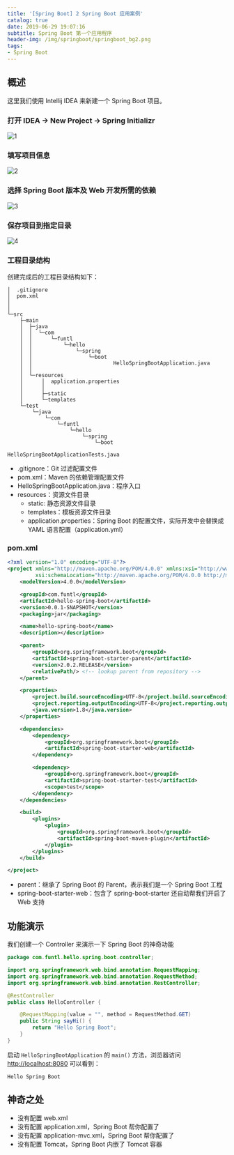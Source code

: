 ```yaml
---
title: '[Spring Boot] 2 Spring Boot 应用案例'
catalog: true
date: 2019-06-29 19:07:16
subtitle: Spring Boot 第一个应用程序
header-img: /img/springboot/springboot_bg2.png
tags:
- Spring Boot
---
```


## 概述
这里我们使用 Intellij IDEA 来新建一个 Spring Boot 项目。

### 打开 IDEA -> New Project -> Spring Initializr
![1](1.png)

### 填写项目信息
![2](2.png)

### 选择 Spring Boot 版本及 Web 开发所需的依赖
![3](3.png)

### 保存项目到指定目录
![4](4.png)

### 工程目录结构
创建完成后的工程目录结构如下：
```
│  .gitignore
│  pom.xml
│
│
└─src
    ├─main
    │  ├─java
    │  │  └─com
    │  │      └─funtl
    │  │          └─hello
    │  │              └─spring
    │  │                  └─boot
    │  │                          HelloSpringBootApplication.java
    │  │
    │  └─resources
    │      │  application.properties
    │      │
    │      ├─static
    │      └─templates
    └─test
        └─java
            └─com
                └─funtl
                    └─hello
                        └─spring
                            └─boot
                                    HelloSpringBootApplicationTests.java
```

- .gitignore：Git 过滤配置文件
- pom.xml：Maven 的依赖管理配置文件
- HelloSpringBootApplication.java：程序入口
- resources：资源文件目录
    - static: 静态资源文件目录
    - templates：模板资源文件目录
    - application.properties：Spring Boot 的配置文件，实际开发中会替换成 YAML 语言配置（application.yml）

### pom.xml
```xml
<?xml version="1.0" encoding="UTF-8"?>
<project xmlns="http://maven.apache.org/POM/4.0.0" xmlns:xsi="http://www.w3.org/2001/XMLSchema-instance"
         xsi:schemaLocation="http://maven.apache.org/POM/4.0.0 http://maven.apache.org/xsd/maven-4.0.0.xsd">
    <modelVersion>4.0.0</modelVersion>

    <groupId>com.funtl</groupId>
    <artifactId>hello-spring-boot</artifactId>
    <version>0.0.1-SNAPSHOT</version>
    <packaging>jar</packaging>

    <name>hello-spring-boot</name>
    <description></description>

    <parent>
        <groupId>org.springframework.boot</groupId>
        <artifactId>spring-boot-starter-parent</artifactId>
        <version>2.0.2.RELEASE</version>
        <relativePath/> <!-- lookup parent from repository -->
    </parent>

    <properties>
        <project.build.sourceEncoding>UTF-8</project.build.sourceEncoding>
        <project.reporting.outputEncoding>UTF-8</project.reporting.outputEncoding>
        <java.version>1.8</java.version>
    </properties>

    <dependencies>
        <dependency>
            <groupId>org.springframework.boot</groupId>
            <artifactId>spring-boot-starter-web</artifactId>
        </dependency>

        <dependency>
            <groupId>org.springframework.boot</groupId>
            <artifactId>spring-boot-starter-test</artifactId>
            <scope>test</scope>
        </dependency>
    </dependencies>

    <build>
        <plugins>
            <plugin>
                <groupId>org.springframework.boot</groupId>
                <artifactId>spring-boot-maven-plugin</artifactId>
            </plugin>
        </plugins>
    </build>

</project>
```
- parent：继承了 Spring Boot 的 Parent，表示我们是一个 Spring Boot 工程
- spring-boot-starter-web：包含了 spring-boot-starter 还自动帮我们开启了 Web 支持

## 功能演示
我们创建一个 Controller 来演示一下 Spring Boot 的神奇功能
```java
package com.funtl.hello.spring.boot.controller;

import org.springframework.web.bind.annotation.RequestMapping;
import org.springframework.web.bind.annotation.RequestMethod;
import org.springframework.web.bind.annotation.RestController;

@RestController
public class HelloController {

    @RequestMapping(value = "", method = RequestMethod.GET)
    public String sayHi() {
        return "Hello Spring Boot";
    }
}
```
启动 `HelloSpringBootApplication` 的 `main()` 方法，浏览器访问 [http://localhost:8080](https://v_vincen.gitee.io/404.html) 可以看到：
```
Hello Spring Boot
```

## 神奇之处
- 没有配置 web.xml
- 没有配置 application.xml，Spring Boot 帮你配置了
- 没有配置 application-mvc.xml，Spring Boot 帮你配置了
- 没有配置 Tomcat，Spring Boot 内嵌了 Tomcat 容器